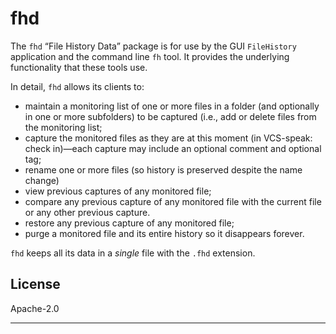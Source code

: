 # fhd

The `fhd` “File History Data” package is for use by the GUI `FileHistory`
application and the command line `fh` tool. It provides the underlying
functionality that these tools use.

In detail, `fhd` allows its clients to:

- maintain a monitoring list of one or more files in a folder (and
  optionally in one or more subfolders) to be captured (i.e., add or
  delete files from the monitoring list;
- capture the monitored files as they are at this moment (in VCS-speak:
  check in)—each capture may include an optional comment and optional tag; 
- rename one or more files (so history is preserved despite the name change)
- view previous captures of any monitored file;
- compare any previous capture of any monitored file with the current
  file or any other previous capture.
- restore any previous capture of any monitored file;
- purge a monitored file and its entire history so it disappears forever.

`fhd` keeps all its data in a _single_ file with the `.fhd` extension.

## License

Apache-2.0

---
